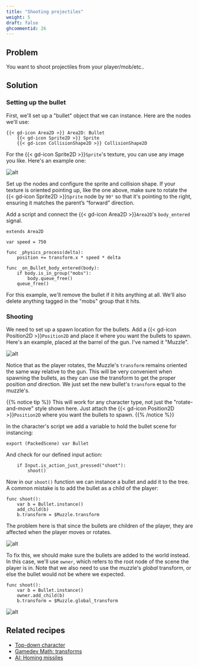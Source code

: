 ```yaml
---
title: "Shooting projectiles"
weight: 5
draft: false
ghcommentid: 26
---
```


## Problem

You want to shoot projectiles from your player/mob/etc..

## Solution

### Setting up the bullet

First, we'll set up a "bullet" object that we can instance. Here are the nodes we'll use:

```
{{< gd-icon Area2D >}} Area2D: Bullet
    {{< gd-icon Sprite2D >}} Sprite
    {{< gd-icon CollisionShape2D >}} CollisionShape2D
```

For the {{< gd-icon Sprite2D >}}`Sprite`'s texture, you can use any image you like. Here's an example one:

![alt](/godot_recipes/3.x/img/laserRed01.png)

Set up the nodes and configure the sprite and collision shape. If your texture is oriented pointing up, like the one above, make sure to rotate the {{< gd-icon Sprite2D >}}`Sprite` node by `90°` so that it's pointing to the right, ensuring it matches the parent’s “forward” direction.

Add a script and connect the {{< gd-icon Area2D >}}`Area2D`'s `body_entered` signal.

```gdscript
extends Area2D

var speed = 750

func _physics_process(delta):
    position += transform.x * speed * delta

func _on_Bullet_body_entered(body):
    if body.is_in_group("mobs"):
        body.queue_free()
    queue_free()
```

For this example, we'll remove the bullet if it hits anything at all. We'll also delete anything tagged in the "mobs" group that it hits.

### Shooting

We need to set up a spawn location for the bullets. Add a {{< gd-icon Position2D >}}`Position2D` and place it where you want the bullets to spawn. Here's an example, placed at the barrel of the gun. I've named it "Muzzle".

![alt](/godot_recipes/3.x/img/2d_shoot_01.gif)

Notice that as the  player rotates, the Muzzle's `transform` remains oriented the same way relative to the gun. This will be very convenient when spawning the bullets, as they can use the transform to get the proper position *and* direction. We just set the new bullet's `transform` equal to the muzzle's.

{{% notice tip %}}
This will work for any character type, not just the "rotate-and-move" style shown here. Just attach the {{< gd-icon Position2D >}}`Position2D` where you want the bullets to spawn.
{{% /notice %}}

In the character's script we add a variable to hold the bullet scene for instancing:

```gdscript
export (PackedScene) var Bullet
```

And check for our defined input action:

```gdscript
    if Input.is_action_just_pressed("shoot"):
        shoot()
```

Now in our `shoot()` function we can instance a bullet and add it to the tree. A common mistake is to add the bullet as a child of the player:

```gdscript
func shoot():
    var b = Bullet.instance()
    add_child(b)
    b.transform = $Muzzle.transform
```

The problem here is that since the bullets are children of the player, they are affected when the player moves or rotates.

![alt](/godot_recipes/3.x/img/2d_shoot_02.gif)

To fix this, we should make sure the bullets are added to the world instead. In this case, we'll use `owner`, which refers to the root node of the scene the player is in. Note that we also need to use the muzzle's *global* transform, or else the bullet would not be where we expected.

```gdscript
func shoot():
    var b = Bullet.instance()
    owner.add_child(b)
    b.transform = $Muzzle.global_transform
```

![alt](/godot_recipes/3.x/img/2d_shoot_03.gif)

<!-- {{% notice note %}}
Download the project file here: [2d_shooting.zip](/godot_recipes/3.x/files/2d_shooting.zip)
{{% /notice %}} -->

## Related recipes

- [Top-down character](/godot_recipes/3.x/2d/topdown_movement/)
- [Gamedev Math: transforms](/godot_recipes/3.x/math/transforms/)
- [AI: Homing missiles](/godot_recipes/3.x/ai/homing_missile/)

<!-- #### Like video?

{{< youtube 7axJJYont6Y >}} -->